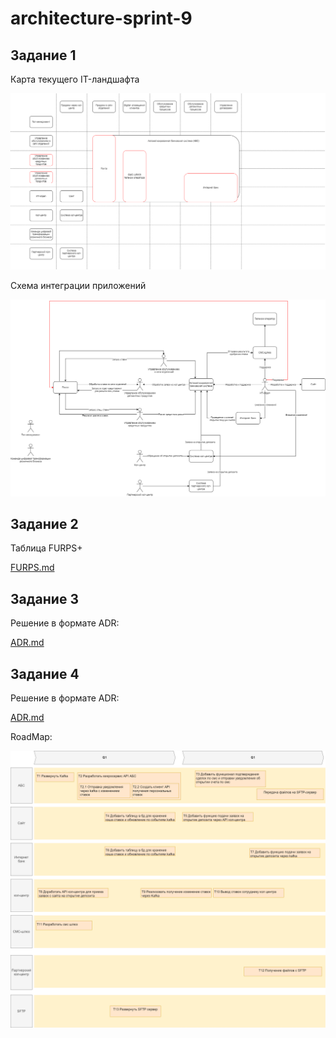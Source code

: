 # architecture-sprint-9

## Задание 1
Карта текущего IT-ландшафта

![](Exc1/map_current_it_landscape.drawio.png)

Схема интеграции приложений

![](Exc1/integration_scheme.drawio.png)

## Задание 2
Таблица FURPS+

[FURPS.md](Exc2/FURPS.md)

## Задание 3

Решение в формате ADR:

[ADR.md](Exc3/ADR.md)

## Задание 4

Решение в формате ADR:

[ADR.md](Exc4/ADR.md)

RoadMap:

![](Exc4/RoadMap_bank_Standart.drawio.png)